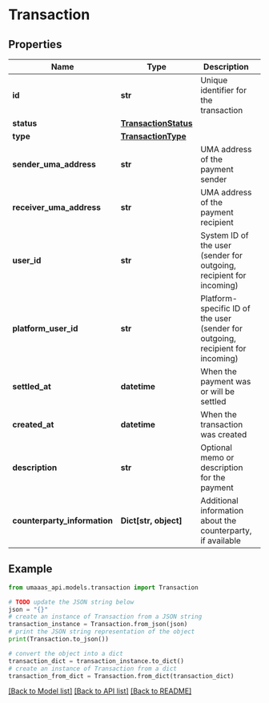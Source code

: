 # Transaction


## Properties

Name | Type | Description | Notes
------------ | ------------- | ------------- | -------------
**id** | **str** | Unique identifier for the transaction | 
**status** | [**TransactionStatus**](TransactionStatus.md) |  | 
**type** | [**TransactionType**](TransactionType.md) |  | 
**sender_uma_address** | **str** | UMA address of the payment sender | 
**receiver_uma_address** | **str** | UMA address of the payment recipient | 
**user_id** | **str** | System ID of the user (sender for outgoing, recipient for incoming) | 
**platform_user_id** | **str** | Platform-specific ID of the user (sender for outgoing, recipient for incoming) | 
**settled_at** | **datetime** | When the payment was or will be settled | [optional] 
**created_at** | **datetime** | When the transaction was created | [optional] 
**description** | **str** | Optional memo or description for the payment | [optional] 
**counterparty_information** | **Dict[str, object]** | Additional information about the counterparty, if available | [optional] 

## Example

```python
from umaaas_api.models.transaction import Transaction

# TODO update the JSON string below
json = "{}"
# create an instance of Transaction from a JSON string
transaction_instance = Transaction.from_json(json)
# print the JSON string representation of the object
print(Transaction.to_json())

# convert the object into a dict
transaction_dict = transaction_instance.to_dict()
# create an instance of Transaction from a dict
transaction_from_dict = Transaction.from_dict(transaction_dict)
```
[[Back to Model list]](../README.md#documentation-for-models) [[Back to API list]](../README.md#documentation-for-api-endpoints) [[Back to README]](../README.md)


